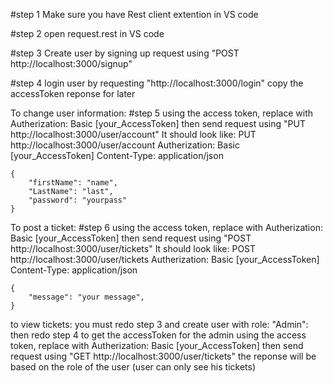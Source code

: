 #step 1
Make sure you have Rest client extention in VS code

#step 2
open request.rest in VS code

#step 3
Create user by signing up request using "POST http://localhost:3000/signup"

#step 4
login user by requesting  "http://localhost:3000/login"
copy the accessToken reponse for later

To change user information:
#step 5
using the access token, replace with Autherization: Basic [your_AccessToken]
then send request using "PUT http://localhost:3000/user/account"
It should look like:
    PUT http://localhost:3000/user/account
    Autherization: Basic [your_AccessToken]
    Content-Type: application/json

    {
        "firstName": "name",
        "LastName": "last",
        "password": "yourpass"
    }


To post a ticket:
#step 6
using the access token, replace with Autherization: Basic [your_AccessToken]
then send request using "POST http://localhost:3000/user/tickets"
It should look like:
    POST http://localhost:3000/user/tickets
    Autherization: Basic [your_AccessToken]
    Content-Type: application/json

    {
        "message": "your message",
    }


to view tickets:
you must redo step 3 and create user with role: "Admin":
then redo step 4 to get the accessToken for the admin
using the access token, replace with Autherization: Basic [your_AccessToken]
then send request using "GET http://localhost:3000/user/tickets"
the reponse will be based on the role of the user (user can only see his tickets)


